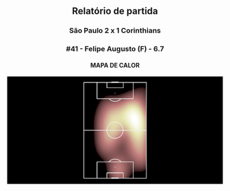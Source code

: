 <h2 style="text-align: center;">Relatório de partida</h3>

<h3 style="text-align: center;">São Paulo 2 x 1 Corinthians</h3>

<h3 style="text-align: center;">#41 - Felipe Augusto (F) - 6.7</h3>

<h4 style="text-align: center;">MAPA DE CALOR</h3>
<img src=heatmaps/11067371_1106681.png>